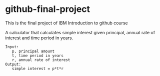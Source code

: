 # github-final-project
This is the final project of IBM Introduction to github course 

A calculator that calculates simple interest given principal, annual rate of interest and time period in years. 

```
Input:
   p, principal amount
   t, time period in years
   r, annual rate of interest
Output:
   simple interest = p*t*r
```

